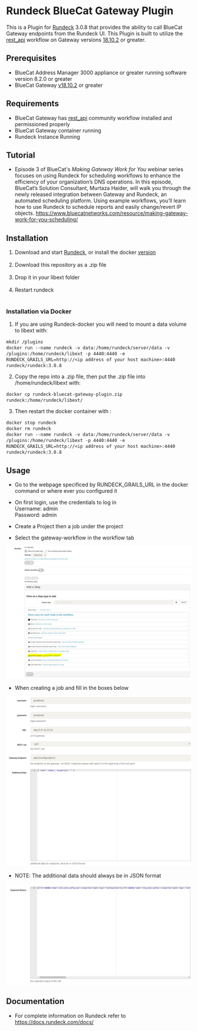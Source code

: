 # Rundeck BlueCat Gateway Plugin

This is a Plugin for [Rundeck](https://www.rundeck.com/open-source) 3.0.8 that provides the ability to call BlueCat Gateway endpoints from the Rundeck UI. This Plugin is built to utilize the [rest_api](https://github.com/bluecatlabs/gateway-workflows/tree/master/Community/rest_api) workflow on Gateway versions [18.10.2](https://quay.io/repository/bluecat/gateway?tag=latest&tab=tags) or greater.

## Prerequisites
* BlueCat Address Manager 3000 appliance or greater running software version 8.2.0 or greater
* BlueCat Gateway [v18.10.2](https://quay.io/repository/bluecat/gateway?tag=latest&tab=tags) or greater

## Requirements
* BlueCat Gateway has [rest_api](https://github.com/bluecatlabs/gateway-workflows/tree/master/Community/rest_api) community workflow installed and permissioned properly
* BlueCat Gateway container running
* Rundeck Instance Running

## Tutorial
* Episode 3 of BlueCat's _Making Gateway Work for You_ webinar series focuses on using Rundeck for scheduling workflows to enhance the efficiency of your organization’s DNS operations. In this episode, BlueCat’s Solution Consultant, Murtaza Haider, will walk you through the newly released integration between Gateway and Rundeck, an automated scheduling platform. Using example workflows, you’ll learn how to use Rundeck to schedule reports and easily change/revert IP objects. https://www.bluecatnetworks.com/resource/making-gateway-work-for-you-scheduling/

## Installation
  1. Download and start [Rundeck](http://rundeck.org/downloads.html), or install the docker [version](https://hub.docker.com/r/rundeck/rundeck/) <br /> <br />
  2. Download this repository as a .zip file <br /> <br />
  3. Drop it in your libext folder <br /> <br />
  4. Restart rundeck <br /> <br />

### Installation via Docker
  1. If you are using Rundeck-docker you will need to mount a data volume to libext with: <br />
  ```
  mkdir /plugins
  docker run --name rundeck -v data:/home/rundeck/server/data -v /plugins:/home/rundeck/libext -p 4440:4440 -e RUNDECK_GRAILS_URL=http://<ip address of your host machine>:4440 rundeck/rundeck:3.0.8
  ```
  2. Copy the repo into a .zip file, then put the .zip file into /home/rundeck/libext with: <br />
  ```
  docker cp rundeck-bluecat-gateway-plugin.zip rundeck:/home/rundeck/libext/
  ```
  3. Then restart the docker container with : <br />
  ```
  docker stop rundeck 
  docker rm rundeck 
  docker run --name rundeck -v data:/home/rundeck/server/data -v /plugins:/home/rundeck/libext -p 4440:4440 -e RUNDECK_GRAILS_URL=http://<ip address of your host machine>:4440 rundeck/rundeck:3.0.8
  ```

## Usage
* Go to the webpage specificed by RUNDECK_GRAILS_URL in the docker command or where ever you configured it

* On first login, use the credentials to log in <br /> Username: admin <br /> Password: admin

* Create a Project then a job under the project

* Select the gateway-workflow in the workflow tab 

![Screenshot3](resources/SelectRundeck.PNG)

* When creating a job and fill in the boxes below

![Alt Screenshot](resources/First_page.PNG)

* NOTE: The additional data should always be in JSON format

![Screenshot2](resources/expected_result.PNG)

## Documentation
* For complete information on Rundeck refer to https://docs.rundeck.com/docs/



